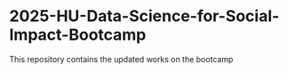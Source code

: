 # 2025-HU-Data-Science-for-Social-Impact-Bootcamp
This repository contains the updated works on the bootcamp
